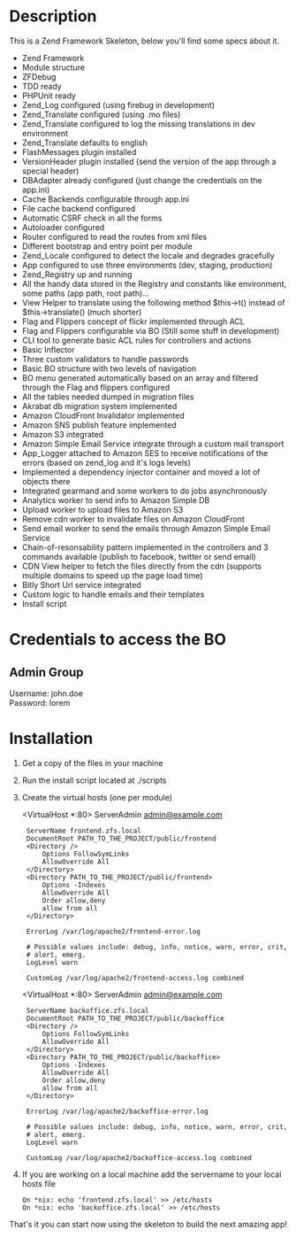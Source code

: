 Description
===========

This is a Zend Framework Skeleton, below you'll find some specs about it.

* Zend Framework
* Module structure
* ZFDebug
* TDD ready
* PHPUnit ready
* Zend_Log configured (using firebug in development)
* Zend_Translate configured (using .mo files)
* Zend_Translate configured to log the missing translations in dev environment
* Zend_Translate defaults to english
* FlashMessages plugin installed
* VersionHeader plugin installed (send the version of the app through a special header)
* DBAdapter already configured (just change the credentials on the app.ini)
* Cache Backends configurable through app.ini
* File cache backend configured
* Automatic CSRF check in all the forms
* Autoloader configured
* Router configured to read the routes from xml files
* Different bootstrap and entry point per module
* Zend_Locale configured to detect the locale and degrades gracefully
* App configured to use three environments (dev, staging, production)
* Zend_Registry up and running
* All the handy data stored in the Registry and constants like environment, some paths (app path, root path)...
* View Helper to translate using the following method $this->t() instead of $this->translate() (much shorter)
* Flag and Flippers concept of flickr implemented through ACL
* Flag and Flippers configurable via BO (Still some stuff in development)
* CLI tool to generate basic ACL rules for controllers and actions
* Basic Inflector
* Three custom validators to handle passwords
* Basic BO structure with two levels of navigation
* BO menu generated automatically based on an array and filtered through the Flag and flippers configured
* All the tables needed dumped in migration files
* Akrabat db migration system implemented
* Amazon CloudFront Invalidator implemented
* Amazon SNS publish feature implemented
* Amazon S3 integrated
* Amazon Simple Email Service integrate through a custom mail transport
* App_Logger attached to Amazon SES to receive notifications of the errors (based on zend_log and it's logs levels)
* Implemented a dependency injector container and moved a lot of objects there
* Integrated gearmand and some workers to do jobs asynchronously
* Analytics worker to send info to Amazon Simple DB
* Upload worker to upload files to Amazon S3
* Remove cdn worker to invalidate files on Amazon CloudFront
* Send email worker to send the emails through Amazon Simple Email Service
* Chain-of-resonsability pattern implemented in the controllers and 3 commands available (publish to facebook, twitter or send email)
* CDN View helper to fetch the files directly from the cdn (supports multiple domains to speed up the page load time)
* Bitly Short Url service integrated
* Custom logic to handle emails and their templates
* Install script


Credentials to access the BO
============================

Admin Group
-----------
Username: john.doe  
Password: lorem

Installation
============

1. Get a copy of the files in your machine
2. Run the install script located at ./scripts
3. Create the virtual hosts (one per module)
    
    <VirtualHost *:80>
        ServerAdmin admin@example.com
        
        ServerName frontend.zfs.local
        DocumentRoot PATH_TO_THE_PROJECT/public/frontend
        <Directory />
            Options FollowSymLinks
            AllowOverride All 
        </Directory>
        <Directory PATH_TO_THE_PROJECT/public/frontend>
            Options -Indexes
            AllowOverride All
            Order allow,deny
            allow from all
        </Directory>
        
        ErrorLog /var/log/apache2/frontend-error.log
        
        # Possible values include: debug, info, notice, warn, error, crit,
        # alert, emerg.
        LogLevel warn
        
        CustomLog /var/log/apache2/frontend-access.log combined
    </VirtualHost>
    
    <VirtualHost *:80>
        ServerAdmin admin@example.com
        
        ServerName backoffice.zfs.local
        DocumentRoot PATH_TO_THE_PROJECT/public/backoffice
        <Directory />
            Options FollowSymLinks
            AllowOverride All 
        </Directory>
        <Directory PATH_TO_THE_PROJECT/public/backoffice>
            Options -Indexes
            AllowOverride All
            Order allow,deny
            allow from all
        </Directory>
        
        ErrorLog /var/log/apache2/backoffice-error.log
        
        # Possible values include: debug, info, notice, warn, error, crit,
        # alert, emerg.
        LogLevel warn
        
        CustomLog /var/log/apache2/backoffice-access.log combined
    </VirtualHost>

5. If you are working on a local machine add the servername to your local hosts file

    `On *nix: echo 'frontend.zfs.local' >> /etc/hosts`  
    `On *nix: echo 'backoffice.zfs.local' >> /etc/hosts`

That's it you can start now using the skeleton to build the next amazing app!